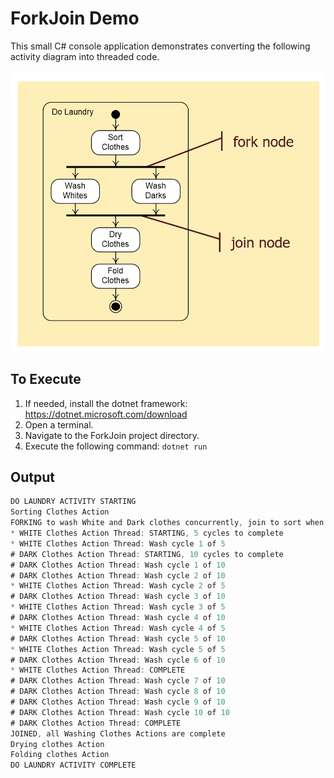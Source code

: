 ﻿# ForkJoin Demo

This small C# console application demonstrates converting the following activity diagram into threaded code.

![diagram.png](diagram.png)

## To Execute

1. If needed, install the dotnet framework: https://dotnet.microsoft.com/download
2. Open a terminal.
3. Navigate to the ForkJoin project directory.
4. Execute the following command: `dotnet run`

## Output

```csharp
DO LAUNDRY ACTIVITY STARTING
Sorting Clothes Action
FORKING to wash White and Dark clothes concurrently, join to sort when both are finished
* WHITE Clothes Action Thread: STARTING, 5 cycles to complete
* WHITE Clothes Action Thread: Wash cycle 1 of 5
# DARK Clothes Action Thread: STARTING, 10 cycles to complete
# DARK Clothes Action Thread: Wash cycle 1 of 10
# DARK Clothes Action Thread: Wash cycle 2 of 10
* WHITE Clothes Action Thread: Wash cycle 2 of 5
# DARK Clothes Action Thread: Wash cycle 3 of 10
* WHITE Clothes Action Thread: Wash cycle 3 of 5
# DARK Clothes Action Thread: Wash cycle 4 of 10
* WHITE Clothes Action Thread: Wash cycle 4 of 5
# DARK Clothes Action Thread: Wash cycle 5 of 10
* WHITE Clothes Action Thread: Wash cycle 5 of 5
# DARK Clothes Action Thread: Wash cycle 6 of 10
* WHITE Clothes Action Thread: COMPLETE
# DARK Clothes Action Thread: Wash cycle 7 of 10
# DARK Clothes Action Thread: Wash cycle 8 of 10
# DARK Clothes Action Thread: Wash cycle 9 of 10
# DARK Clothes Action Thread: Wash cycle 10 of 10
# DARK Clothes Action Thread: COMPLETE
JOINED, all Washing Clothes Actions are complete
Drying clothes Action
Folding clothes Action
DO LAUNDRY ACTIVITY COMPLETE
```